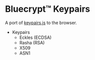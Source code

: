 # Bluecrypt&trade; Keypairs

A port of [keypairs.js](https://git.coolaj86.com/coolaj86/keypairs.js) to the browser.

* Keypairs
  * Eckles (ECDSA)
  * Rasha (RSA)
  * X509
  * ASN1
